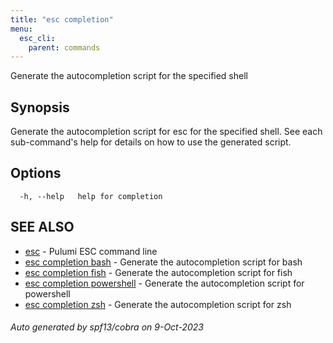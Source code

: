 ```yaml
---
title: "esc completion"
menu:
  esc_cli:
    parent: commands
---
```




Generate the autocompletion script for the specified shell

## Synopsis

Generate the autocompletion script for esc for the specified shell.
See each sub-command's help for details on how to use the generated script.


## Options

```
  -h, --help   help for completion
```

## SEE ALSO

* [esc](/docs/esc-cli/commands/esc/)	 - Pulumi ESC command line
* [esc completion bash](/docs/esc-cli/commands/esc_completion_bash/)	 - Generate the autocompletion script for bash
* [esc completion fish](/docs/esc-cli/commands/esc_completion_fish/)	 - Generate the autocompletion script for fish
* [esc completion powershell](/docs/esc-cli/commands/esc_completion_powershell/)	 - Generate the autocompletion script for powershell
* [esc completion zsh](/docs/esc-cli/commands/esc_completion_zsh/)	 - Generate the autocompletion script for zsh

###### Auto generated by spf13/cobra on 9-Oct-2023
